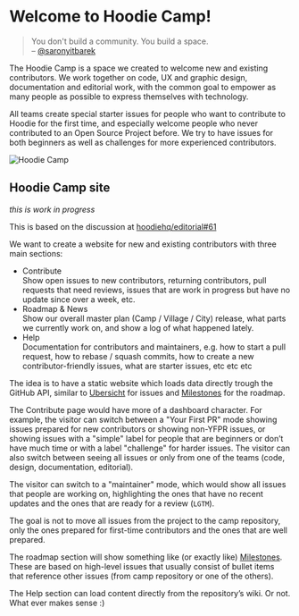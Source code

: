 # Welcome to Hoodie Camp!

> You don't build a community. You build a space.  
> – [@saronyitbarek](https://twitter.com/kwugirl/status/728370365957689344)

The Hoodie Camp is a space we created to welcome new and existing contributors.
We work together on code, UX and graphic design, documentation and editorial work,
with the common goal to empower as many people as possible to express themselves
with technology.

All teams create special starter issues for people who want to contribute to
Hoodie for the first time, and especially welcome people who never contributed
to an Open Source Project before. We try to have issues for both beginners as
well as challenges for more experienced contributors.

![Hoodie Camp](https://hoodiehq.github.io/camp/images/camp.png)

## Hoodie Camp site

_this is work in progress_

This is based on the discussion at [hoodiehq/editorial#61](https://github.com/hoodiehq/editorial/issues/61#update-april-12)

We want to create a website for new and existing contributors with three main
sections:

- Contribute  
  Show open issues to new contributors, returning contributors,
  pull requests that need reviews, issues that are work in progress but have
  no update since over a week, etc.
- Roadmap & News  
  Show our overall master plan (Camp / Village / City) release, what parts we
  currently work on, and show a log of what happened lately.
- Help  
  Documentation for contributors and maintainers, e.g. how to start a pull
  request, how to rebase / squash commits, how to create a new
  contributor-friendly issues, what are starter issues, etc etc etc

The idea is to have a static website which loads data directly trough the
GitHub API, similar to [Ubersicht](http://espy.github.io/ubersicht/#hoodiehq)
for issues and [Milestones](http://gr2m.github.io/milestones/) for the roadmap.

The Contribute page would have more of a dashboard character. For example, the visitor
can switch between a "Your First PR" mode showing issues prepared for new
contributors or showing non-YFPR issues, or showing issues with a "simple"
label for people that are beginners or don’t have much time or with a label
"challenge" for harder issues. The visitor can also switch between seeing all
issues or only from one of the teams (code, design, documentation, editorial).

The visitor can switch to a "maintainer" mode, which would show all issues that
people are working on, highlighting the ones that have no recent updates and
the ones that are ready for a review (`LGTM`).

The goal is not to move all issues from the project to the camp repository, only
the ones prepared for first-time contributors and the ones that are well prepared.

The roadmap section will show something like (or exactly like) [Milestones](http://gr2m.github.io/milestones/).
These are based on high-level issues that usually consist of bullet items that
reference other issues (from camp repository or one of the others).

The Help section can load content directly from the repository’s wiki. Or not.
What ever makes sense :)
